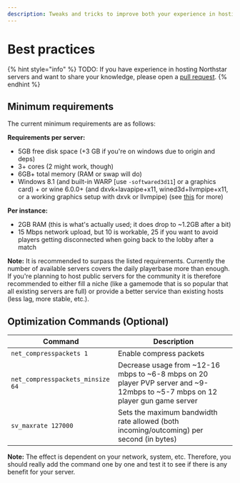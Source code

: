 ```yaml
---
description: Tweaks and tricks to improve both your experience in hosting and others' in playing on your server
---
```


# Best practices

{% hint style="info" %}
TODO: If you have experience in hosting Northstar servers and want to share your knowledge, please open a [pull request](https://github.com/R2Northstar/NorthstarWiki/pulls).
{% endhint %}

## Minimum requirements

The current minimum requirements are as follows:

**Requirements per server:**

- 5GB free disk space (+3 GB if you're on windows due to origin and deps)
- 3+ cores (2 might work, though)
- 6GB+ total memory (RAM or swap will do)
- Windows 8.1 (and built-in WARP [use `-softwared3d11`] or a graphics card) + or wine 6.0.0+ (and dxvk+lavapipe+x11, wined3d+llvmpipe+x11, or a working graphics setup with dxvk or llvmpipe) (see [this](https://github.com/pg9182/northstar-dedicated) for more)

**Per instance:**

- 2GB RAM (this is what's actually used; it does drop to ~1.2GB after a bit)
- 15 Mbps network upload, but 10 is workable, 25 if you want to avoid players getting disconnected when going back to the lobby after a match

**Note:** It is recommended to surpass the listed requirements. Currently the number of available servers covers the daily playerbase more than enough. If you're planning to host public servers for the community it is therefore recommended to either fill a niche (like a gamemode that is so popular that all existing servers are full) or provide a better service than existing hosts (less lag, more stable, etc.).

## Optimization Commands (Optional)

| Command                          | Description                                                                                                                    |
| -------------------------------- | ------------------------------------------------------------------------------------------------------------------------------ |
| `net_compresspackets 1`          | Enable compress packets                                                                                                        |
| `net_compresspackets_minsize 64` | Decrease usage from ~12-16 mbps to ~6-8 mbps on 20 player PVP server and ~9-12mbps to ~5-7 mbps on 12 player gun game server   |
| `sv_maxrate 127000`              | Sets the maximum bandwidth rate allowed (both incoming/outcoming) per second (in bytes)                                        |

**Note:** The effect is dependent on your network, system, etc. Therefore, you should really add the command one by one and test it to see if there is any benefit for your server.
